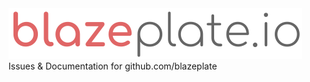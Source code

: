 <img src="./img/logo.png" alt="blazeplate.io"/>
<!-- # blazeplate -->
Issues &amp; Documentation for github.com/blazeplate
